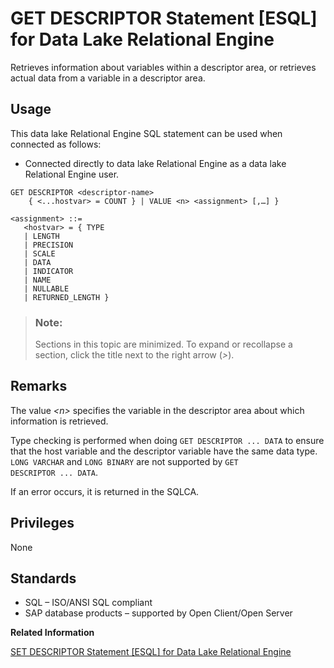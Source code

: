 <!-- loioa61ef02b84f21015b3c49fa3b77706f3 -->

# GET DESCRIPTOR Statement \[ESQL\] for Data Lake Relational Engine

Retrieves information about variables within a descriptor area, or retrieves actual data from a variable in a descriptor area.



<a name="loioa61ef02b84f21015b3c49fa3b77706f3__section_ovp_dvr_znb"/>

## Usage

This data lake Relational Engine SQL statement can be used when connected as follows:

-   Connected directly to data lake Relational Engine as a data lake Relational Engine user.



```
GET DESCRIPTOR <descriptor-name>
    { <...hostvar> = COUNT } | VALUE <n> <assignment> [,…] }
```

```
<assignment> ::=
   <hostvar> = { TYPE 
   | LENGTH 
   | PRECISION 
   | SCALE 
   | DATA 
   | INDICATOR 
   | NAME 
   | NULLABLE 
   | RETURNED_LENGTH }
```



> ### Note:  
> Sections in this topic are minimized. To expand or recollapse a section, click the title next to the right arrow \(*\>*\).



<a name="loioa61ef02b84f21015b3c49fa3b77706f3__IQ_Usage"/>

## Remarks

The value *<n\>* specifies the variable in the descriptor area about which information is retrieved.

Type checking is performed when doing `GET DESCRIPTOR ... DATA` to ensure that the host variable and the descriptor variable have the same data type. `LONG VARCHAR` and `LONG BINARY` are not supported by `GET DESCRIPTOR ... DATA`.

If an error occurs, it is returned in the SQLCA.



<a name="loioa61ef02b84f21015b3c49fa3b77706f3__IQ_Permissions"/>

## Privileges

None



<a name="loioa61ef02b84f21015b3c49fa3b77706f3__IQ_Standards"/>

## Standards

-   SQL – ISO/ANSI SQL compliant
-   SAP database products – supported by Open Client/Open Server

**Related Information**  


[SET DESCRIPTOR Statement \[ESQL\] for Data Lake Relational Engine](set-descriptor-statement-esql-for-data-lake-relational-engine-a625ac1.md "Describes the variables in a SQL descriptor area, and places data into the descriptor area.")

